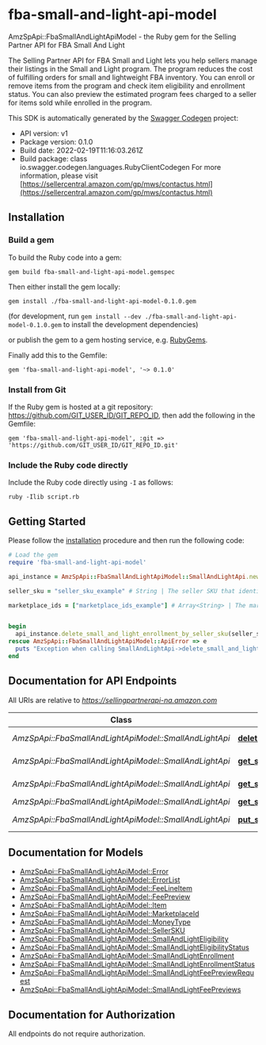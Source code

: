 # fba-small-and-light-api-model

AmzSpApi::FbaSmallAndLightApiModel - the Ruby gem for the Selling Partner API for FBA Small And Light

The Selling Partner API for FBA Small and Light lets you help sellers manage their listings in the Small and Light program. The program reduces the cost of fulfilling orders for small and lightweight FBA inventory. You can enroll or remove items from the program and check item eligibility and enrollment status. You can also preview the estimated program fees charged to a seller for items sold while enrolled in the program.

This SDK is automatically generated by the [Swagger Codegen](https://github.com/swagger-api/swagger-codegen) project:

- API version: v1
- Package version: 0.1.0
- Build date: 2022-02-19T11:16:03.261Z
- Build package: class io.swagger.codegen.languages.RubyClientCodegen
For more information, please visit [https://sellercentral.amazon.com/gp/mws/contactus.html](https://sellercentral.amazon.com/gp/mws/contactus.html)

## Installation

### Build a gem

To build the Ruby code into a gem:

```shell
gem build fba-small-and-light-api-model.gemspec
```

Then either install the gem locally:

```shell
gem install ./fba-small-and-light-api-model-0.1.0.gem
```
(for development, run `gem install --dev ./fba-small-and-light-api-model-0.1.0.gem` to install the development dependencies)

or publish the gem to a gem hosting service, e.g. [RubyGems](https://rubygems.org/).

Finally add this to the Gemfile:

    gem 'fba-small-and-light-api-model', '~> 0.1.0'

### Install from Git

If the Ruby gem is hosted at a git repository: https://github.com/GIT_USER_ID/GIT_REPO_ID, then add the following in the Gemfile:

    gem 'fba-small-and-light-api-model', :git => 'https://github.com/GIT_USER_ID/GIT_REPO_ID.git'

### Include the Ruby code directly

Include the Ruby code directly using `-I` as follows:

```shell
ruby -Ilib script.rb
```

## Getting Started

Please follow the [installation](#installation) procedure and then run the following code:
```ruby
# Load the gem
require 'fba-small-and-light-api-model'

api_instance = AmzSpApi::FbaSmallAndLightApiModel::SmallAndLightApi.new

seller_sku = "seller_sku_example" # String | The seller SKU that identifies the item.

marketplace_ids = ["marketplace_ids_example"] # Array<String> | The marketplace in which to remove the item from the Small and Light program. Note: Accepts a single marketplace only.


begin
  api_instance.delete_small_and_light_enrollment_by_seller_sku(seller_sku, marketplace_ids)
rescue AmzSpApi::FbaSmallAndLightApiModel::ApiError => e
  puts "Exception when calling SmallAndLightApi->delete_small_and_light_enrollment_by_seller_sku: #{e}"
end

```

## Documentation for API Endpoints

All URIs are relative to *https://sellingpartnerapi-na.amazon.com*

Class | Method | HTTP request | Description
------------ | ------------- | ------------- | -------------
*AmzSpApi::FbaSmallAndLightApiModel::SmallAndLightApi* | [**delete_small_and_light_enrollment_by_seller_sku**](docs/SmallAndLightApi.md#delete_small_and_light_enrollment_by_seller_sku) | **DELETE** /fba/smallAndLight/v1/enrollments/{sellerSKU} | 
*AmzSpApi::FbaSmallAndLightApiModel::SmallAndLightApi* | [**get_small_and_light_eligibility_by_seller_sku**](docs/SmallAndLightApi.md#get_small_and_light_eligibility_by_seller_sku) | **GET** /fba/smallAndLight/v1/eligibilities/{sellerSKU} | 
*AmzSpApi::FbaSmallAndLightApiModel::SmallAndLightApi* | [**get_small_and_light_enrollment_by_seller_sku**](docs/SmallAndLightApi.md#get_small_and_light_enrollment_by_seller_sku) | **GET** /fba/smallAndLight/v1/enrollments/{sellerSKU} | 
*AmzSpApi::FbaSmallAndLightApiModel::SmallAndLightApi* | [**get_small_and_light_fee_preview**](docs/SmallAndLightApi.md#get_small_and_light_fee_preview) | **POST** /fba/smallAndLight/v1/feePreviews | 
*AmzSpApi::FbaSmallAndLightApiModel::SmallAndLightApi* | [**put_small_and_light_enrollment_by_seller_sku**](docs/SmallAndLightApi.md#put_small_and_light_enrollment_by_seller_sku) | **PUT** /fba/smallAndLight/v1/enrollments/{sellerSKU} | 


## Documentation for Models

 - [AmzSpApi::FbaSmallAndLightApiModel::Error](docs/Error.md)
 - [AmzSpApi::FbaSmallAndLightApiModel::ErrorList](docs/ErrorList.md)
 - [AmzSpApi::FbaSmallAndLightApiModel::FeeLineItem](docs/FeeLineItem.md)
 - [AmzSpApi::FbaSmallAndLightApiModel::FeePreview](docs/FeePreview.md)
 - [AmzSpApi::FbaSmallAndLightApiModel::Item](docs/Item.md)
 - [AmzSpApi::FbaSmallAndLightApiModel::MarketplaceId](docs/MarketplaceId.md)
 - [AmzSpApi::FbaSmallAndLightApiModel::MoneyType](docs/MoneyType.md)
 - [AmzSpApi::FbaSmallAndLightApiModel::SellerSKU](docs/SellerSKU.md)
 - [AmzSpApi::FbaSmallAndLightApiModel::SmallAndLightEligibility](docs/SmallAndLightEligibility.md)
 - [AmzSpApi::FbaSmallAndLightApiModel::SmallAndLightEligibilityStatus](docs/SmallAndLightEligibilityStatus.md)
 - [AmzSpApi::FbaSmallAndLightApiModel::SmallAndLightEnrollment](docs/SmallAndLightEnrollment.md)
 - [AmzSpApi::FbaSmallAndLightApiModel::SmallAndLightEnrollmentStatus](docs/SmallAndLightEnrollmentStatus.md)
 - [AmzSpApi::FbaSmallAndLightApiModel::SmallAndLightFeePreviewRequest](docs/SmallAndLightFeePreviewRequest.md)
 - [AmzSpApi::FbaSmallAndLightApiModel::SmallAndLightFeePreviews](docs/SmallAndLightFeePreviews.md)


## Documentation for Authorization

 All endpoints do not require authorization.

